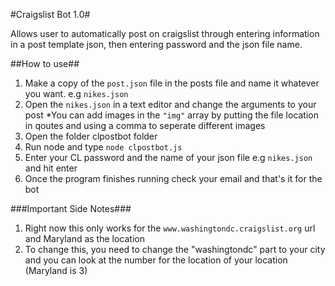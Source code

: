 #Craigslist Bot 1.0#

Allows user to automatically post on craigslist through entering information in a post template json, then entering password and the json file name.

##How to use##

1. Make a copy of the `post.json` file in the posts file and name it whatever you want. e.g `nikes.json`
2. Open the `nikes.json` in a text editor and change the arguments to your post
	*You can add images in the `"img"` array by putting the file location in qoutes and using a comma to seperate different images
3. Open the folder clpostbot folder
4. Run node and type `node clpostbot.js`
5. Enter your CL password and the name of your json file e.g `nikes.json` and hit enter
6. Once the program finishes running check your email and that's it for the bot

###Important Side Notes###
1. Right now this only works for the `www.washingtondc.craigslist.org` url and Maryland as the location
2. To change this, you need to change the "washingtondc" part to your city and you can look at the number for the location of your location (Maryland is 3)

